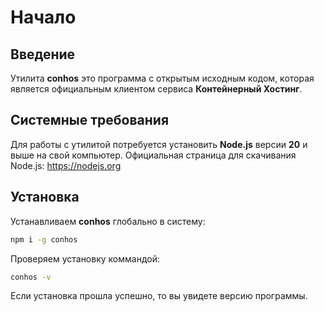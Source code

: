 # Начало

## Введение

Утилита **conhos** это программа с открытым исходным кодом, которая является официальным клиентом сервиса **Контейнерный Хостинг**.

## Системные требования

Для работы с утилитой потребуется установить **Node.js** версии **20** и выше на свой компьютер. Официальная страница для скачивания Node.js: https://nodejs.org

## Установка

Устанавливаем **conhos** глобально в систему:

```sh
npm i -g conhos
```

Проверяем установку коммандой:

```sh
conhos -v
```

Если установка прошла успешно, то вы увидете версию программы.
